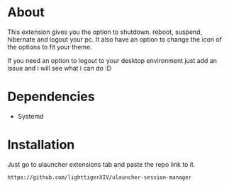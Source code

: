 # About  
This extension gives you the option to shutdown. reboot, suspend, hibernate and logout your pc.
It also have an option to change the icon of the options to fit your theme.

If you need an option to logout to your desktop environment just add an issue and i will see what i can do :D

# Dependencies
- Systemd


# Installation
Just go to ulauncher extensions tab and paste the repo link to it.

    https://github.com/lighttigerXIV/ulauncher-session-manager

